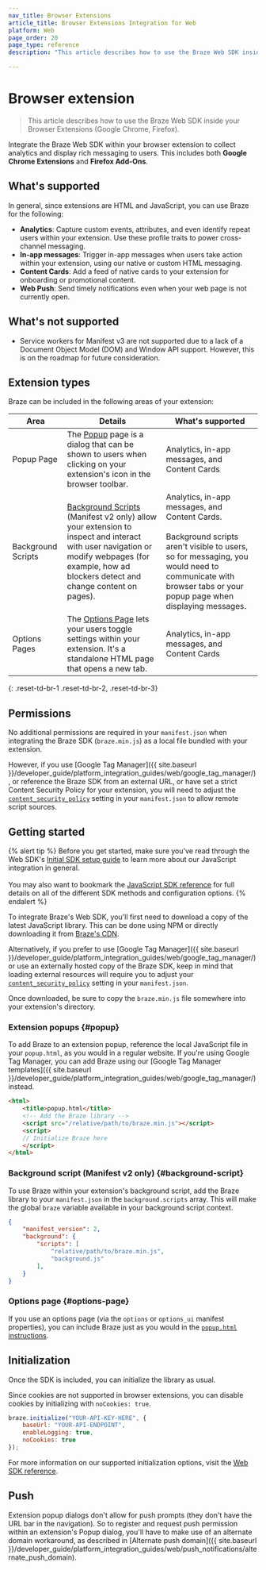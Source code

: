 ```yaml
---
nav_title: Browser Extensions
article_title: Browser Extensions Integration for Web
platform: Web
page_order: 20
page_type: reference
description: "This article describes how to use the Braze Web SDK inside your Browser Extensions (Google Chrome, Firefox)."

---
```


# Browser extension

> This article describes how to use the Braze Web SDK inside your Browser Extensions (Google Chrome, Firefox).

Integrate the Braze Web SDK within your browser extension to collect analytics and display rich messaging to users. This includes both **Google Chrome Extensions** and **Firefox Add-Ons**.

## What's supported

In general, since extensions are HTML and JavaScript, you can use Braze for the following:

* **Analytics**: Capture custom events, attributes, and even identify repeat users within your extension. Use these profile traits to power cross-channel messaging.
* **In-app messages**: Trigger in-app messages when users take action within your extension, using our native or custom HTML messaging.
* **Content Cards**: Add a feed of native cards to your extension for onboarding or promotional content.
* **Web Push**: Send timely notifications even when your web page is not currently open.

## What's not supported

* Service workers for Manifest v3 are not supported due to a lack of a Document Object Model (DOM) and Window API support. However, this is on the roadmap for future consideration.

## Extension types

Braze can be included in the following areas of your extension:

| Area | Details | What's supported |
|--------|-------|------|
| Popup Page | The [Popup](https://developer.mozilla.org/en-US/docs/Mozilla/Add-ons/WebExtensions/user_interface/Popups) page is a dialog that can be shown to users when clicking on your extension's icon in the browser toolbar.| Analytics, in-app messages, and Content Cards |
| Background Scripts | [Background Scripts](https://developer.chrome.com/extensions/background_pages) (Manifest v2 only) allow your extension to inspect and interact with user navigation or modify webpages (for example, how ad blockers detect and change content on pages). | Analytics, in-app messages, and Content Cards.<br><br>Background scripts aren't visible to users, so for messaging, you would need to communicate with browser tabs or your popup page when displaying messages. |
| Options Pages | The [Options Page](https://developer.mozilla.org/en-US/docs/Mozilla/Add-ons/WebExtensions/user_interface/Options_pages) lets your users toggle settings within your extension. It's a standalone HTML page that opens a new tab. | Analytics, in-app messages, and Content Cards |
{: .reset-td-br-1 .reset-td-br-2, .reset-td-br-3}

## Permissions

No additional permissions are required in your `manifest.json` when integrating the Braze SDK (`braze.min.js`) as a local file bundled with your extension. 

However, if you use [Google Tag Manager]({{ site.baseurl }}/developer_guide/platform_integration_guides/web/google_tag_manager/), or reference the Braze SDK from an external URL, or have set a strict Content Security Policy for your extension, you will need to adjust the [`content_security_policy`](https://developer.chrome.com/extensions/contentSecurityPolicy) setting in your `manifest.json` to allow remote script sources.

## Getting started

{% alert tip %}
Before you get started, make sure you've read through the Web SDK's [Initial SDK setup guide]({{site.baseurl}}/developer_guide/platform_integration_guides/web/initial_sdk_setup/) to learn more about our JavaScript integration in general.  <br><br>You may also want to bookmark the [JavaScript SDK reference](https://js.appboycdn.com/web-sdk/latest/doc/modules/braze.html) for full details on all of the different SDK methods and configuration options.
{% endalert %}

To integrate Braze's Web SDK, you'll first need to download a copy of the latest JavaScript library. This can be done using NPM or directly downloading it from [Braze's CDN](https://js.appboycdn.com/web-sdk/latest/braze.min.js).

Alternatively, if you prefer to use [Google Tag Manager]({{ site.baseurl }}/developer_guide/platform_integration_guides/web/google_tag_manager/) or use an externally hosted copy of the Braze SDK, keep in mind that loading external resources will require you to adjust your [`content_security_policy`](https://developer.chrome.com/extensions/contentSecurityPolicy) setting in your `manifest.json`.

Once downloaded, be sure to copy the `braze.min.js` file somewhere into your extension's directory.

### Extension popups {#popup}

To add Braze to an extension popup, reference the local JavaScript file in your `popup.html`, as you would in a regular website. If you're using Google Tag Manager, you can add Braze using our [Google Tag Manager templates]({{ site.baseurl }}/developer_guide/platform_integration_guides/web/google_tag_manager/) instead.

```html
<html>
    <title>popup.html</title>
    <!-- Add the Braze library -->
    <script src="/relative/path/to/braze.min.js"></script>
    <script>
    // Initialize Braze here
    </script>
</html>
```

### Background script (Manifest v2 only) {#background-script}

To use Braze within your extension's background script, add the Braze library to your `manifest.json` in the `background.scripts` array. This will make the global `braze` variable available in your background script context.


```json
{
    "manifest_version": 2,
    "background": {
        "scripts": [
            "relative/path/to/braze.min.js",
            "background.js"
        ],
    }
}
```

### Options page {#options-page}

If you use an options page (via the `options` or `options_ui` manifest properties), you can include Braze just as you would in the [`popup.html` instructions](#popup).

## Initialization

Once the SDK is included, you can initialize the library as usual. 

Since cookies are not supported in browser extensions, you can disable cookies by initializing with `noCookies: true`.

```javascript
braze.initialize("YOUR-API-KEY-HERE", {
    baseUrl: "YOUR-API-ENDPOINT",
    enableLogging: true,
    noCookies: true
});
```

For more information on our supported initialization options, visit the [Web SDK reference](https://js.appboycdn.com/web-sdk/latest/doc/modules/braze.html#initialize).

## Push

Extension popup dialogs don't allow for push prompts (they don't have the URL bar in the navigation). So to register and request push permission within an extension's Popup dialog, you'll have to make use of an alternate domain workaround, as described in [Alternate push domain]({{ site.baseurl }}/developer_guide/platform_integration_guides/web/push_notifications/alternate_push_domain).

